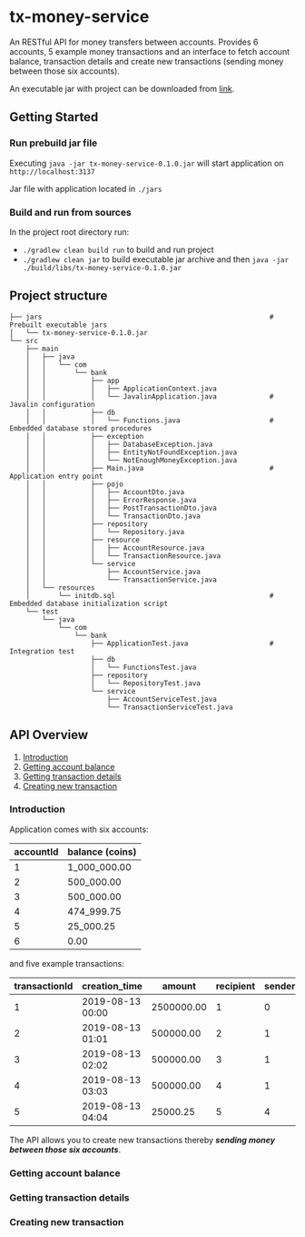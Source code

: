 # tx-money-service 

An RESTful API for money transfers between accounts. 
Provides 6 accounts, 5 example money transactions 
and an interface to fetch account balance, transaction details and create new transactions 
(sending money between those six accounts).

An executable jar with project can be downloaded from [link](https://github.com/Fedor-Bystrov/tx-money-service/raw/master/jars/tx-money-service-0.1.0.jar).

## Getting Started

### Run prebuild jar file

Executing `java -jar tx-money-service-0.1.0.jar` will start application on `http://localhost:3137`

Jar file with application located in `./jars`

### Build and run from sources

In the project root directory run:
 - `./gradlew clean build run` to build and run project
 - `./gradlew clean jar` to build executable jar archive and then `java -jar ./build/libs/tx-money-service-0.1.0.jar`

## Project structure

```
├── jars                                                        # Prebuilt executable jars 
│   └── tx-money-service-0.1.0.jar
└── src
    ├── main
    │   ├── java
    │   │   └── com
    │   │       └── bank
    │   │           ├── app
    │   │           │   ├── ApplicationContext.java             
    │   │           │   └── JavalinApplication.java             # Javalin configuration  
    │   │           ├── db
    │   │           │   └── Functions.java                      # Embedded database stored procedures
    │   │           ├── exception
    │   │           │   ├── DatabaseException.java
    │   │           │   ├── EntityNotFoundException.java
    │   │           │   └── NotEnoughMoneyException.java
    │   │           ├── Main.java                               # Application entry point
    │   │           ├── pojo
    │   │           │   ├── AccountDto.java
    │   │           │   ├── ErrorResponse.java
    │   │           │   ├── PostTransactionDto.java
    │   │           │   └── TransactionDto.java
    │   │           ├── repository
    │   │           │   └── Repository.java
    │   │           ├── resource
    │   │           │   ├── AccountResource.java
    │   │           │   └── TransactionResource.java
    │   │           └── service
    │   │               ├── AccountService.java
    │   │               └── TransactionService.java
    │   └── resources
    │       └── initdb.sql                                      # Embedded database initialization script                               
    └── test
        └── java
            └── com
                └── bank
                    ├── ApplicationTest.java                    # Integration test
                    ├── db
                    │   └── FunctionsTest.java
                    ├── repository
                    │   └── RepositoryTest.java
                    └── service
                        ├── AccountServiceTest.java
                        └── TransactionServiceTest.java

```

## API Overview

1. [Introduction](#Introduction)
2. [Getting account balance](#getting-account-balance)
3. [Getting transaction details](#getting-transaction-details)
4. [Creating new transaction](#creating-new-transaction)

### Introduction

Application comes with six accounts:

| accountId | balance (coins) |
|-----------|---------|
|1|1_000_000.00|
|2|500_000.00|
|3|500_000.00|
|4|474_999.75|
|5|25_000.25|
|6|0.00|

and five example transactions:

| transactionId | creation_time | amount | recipient | sender|
|---------------|---------------|--------|-----------|-------|
|1|2019-08-13 00:00|2500000.00|1|0|
|2|2019-08-13 01:01|500000.00|2|1|
|3|2019-08-13 02:02|500000.00|3|1|
|4|2019-08-13 03:03|500000.00|4|1|
|5|2019-08-13 04:04|25000.25|5|4|

The API allows you to create new transactions thereby _**sending money between those six accounts**_.

### Getting account balance
### Getting transaction details
### Creating new transaction